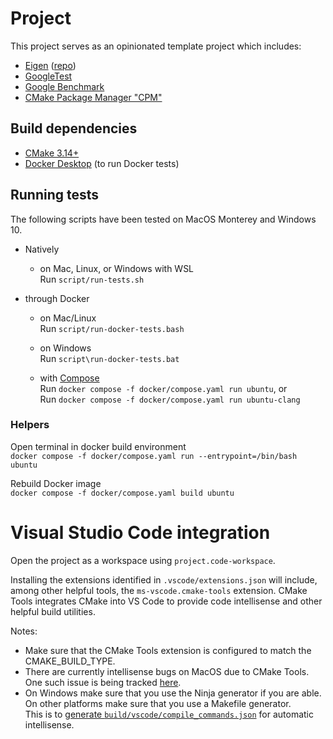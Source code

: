 # Project

This project serves as an opinionated template project which includes:
- [Eigen](https://eigen.tuxfamily.org/index.php?title=Main_Page) \([repo](https://gitlab.com/libeigen/eigen)\)
- [GoogleTest](https://github.com/google/googletest)
- [Google Benchmark](https://github.com/google/benchmark)
- [CMake Package Manager "CPM"](https://github.com/cpm-cmake/CPM.cmake)

## Build dependencies

- [CMake 3.14+](https://cmake.org/)
- [Docker Desktop](https://www.docker.com/products/docker-desktop) (to run Docker tests)

## Running tests

The following scripts have been tested on MacOS Monterey and Windows 10.

- Natively
  - on Mac, Linux, or Windows with WSL  
    Run `script/run-tests.sh`

- through Docker
  - on Mac/Linux  
    Run `script/run-docker-tests.bash`

  - on Windows  
    Run `script\run-docker-tests.bat`
  
  - with [Compose](https://docs.docker.com/compose/)  
    Run `docker compose -f docker/compose.yaml run ubuntu`, or  
    Run `docker compose -f docker/compose.yaml run ubuntu-clang`

### Helpers

Open terminal in docker build environment  
`docker compose -f docker/compose.yaml run --entrypoint=/bin/bash ubuntu`

Rebuild Docker image  
`docker compose -f docker/compose.yaml build ubuntu`

# Visual Studio Code integration

Open the project as a workspace using `project.code-workspace`.

Installing the extensions identified in `.vscode/extensions.json` will include, among other helpful
tools, the `ms-vscode.cmake-tools` extension. CMake Tools integrates CMake into VS Code to provide
code intellisense and other helpful build utilities.

Notes:  
- Make sure that the CMake Tools extension is configured to match the CMAKE_BUILD_TYPE.
- There are currently intellisense bugs on MacOS due to CMake Tools. One such issue is being tracked
  [here](https://github.com/microsoft/vscode-cmake-tools/issues/1178).
- On Windows make sure that you use the Ninja generator if you are able.  
  On other platforms make sure that you use a Makefile generator.  
  This is to [generate `build/vscode/compile_commands.json`](https://cmake.org/cmake/help/latest/variable/CMAKE_EXPORT_COMPILE_COMMANDS.html)
  for automatic intellisense.
